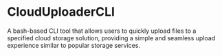 # CloudUploaderCLI
A bash-based CLI tool that allows users to quickly upload files to a specified cloud storage solution, providing a simple and seamless upload experience similar to popular storage services.
